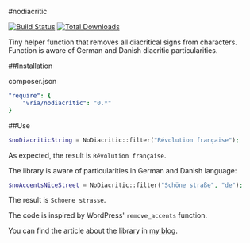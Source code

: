 #nodiacritic

[![Build Status](https://travis-ci.org/vria/nodiacritic.svg?branch=master)](https://travis-ci.org/vria/nodiacritic)
[![Total Downloads](https://poser.pugx.org/vria/nodiacritic/downloads)](https://packagist.org/packages/vria/nodiacritic)

Tiny helper function that removes all diacritical signs from characters. Function is aware of German and Danish diacritic particularities.


##Installation

composer.json
```yml
"require": {
    "vria/nodiacritic": "0.*"
}
```

##Use

```php
$noDiacriticString = NoDiacritic::filter("Révolution française");
```

As expected, the result is `Révolution française`.

The library is aware of particularities in German and Danish language:

```php
$noAccentsNiceStreet = NoDiacritic::filter("Schöne straße", "de");
```

The result is `Schoene strasse`.

The code is inspired by WordPress' `remove_accents` function.

You can find the article about the library in [my blog](https://vria.eu/news/2016/4/24/library-and-symfony-bundle-to-remove-diacritic-signs-form-strings).